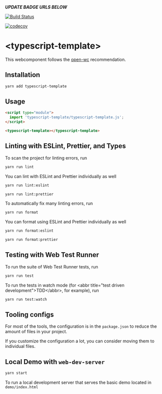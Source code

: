 ***UPDATE BADGE URLS BELOW***

[![Build Status](https://travis-ci.com/internetarchive/iaux-donation-form.svg?branch=master)](https://travis-ci.com/internetarchive/iaux-donation-form)

[![codecov](https://codecov.io/gh/internetarchive/iaux-donation-form/branch/master/graph/badge.svg)](https://codecov.io/gh/internetarchive/iaux-donation-form)

# \<typescript-template>

This webcomponent follows the [open-wc](https://github.com/open-wc/open-wc) recommendation.

## Installation
```bash
yarn add typescript-template
```

## Usage
```html
<script type="module">
  import 'typescript-template/typescript-template.js';
</script>

<typescript-template></typescript-template>
```

## Linting with ESLint, Prettier, and Types
To scan the project for linting errors, run
```bash
yarn run lint
```

You can lint with ESLint and Prettier individually as well
```bash
yarn run lint:eslint
```
```bash
yarn run lint:prettier
```

To automatically fix many linting errors, run
```bash
yarn run format
```

You can format using ESLint and Prettier individually as well
```bash
yarn run format:eslint
```
```bash
yarn run format:prettier
```

## Testing with Web Test Runner
To run the suite of Web Test Runner tests, run
```bash
yarn run test
```

To run the tests in watch mode (for &lt;abbr title=&#34;test driven development&#34;&gt;TDD&lt;/abbr&gt;, for example), run

```bash
yarn run test:watch
```


## Tooling configs

For most of the tools, the configuration is in the `package.json` to reduce the amount of files in your project.

If you customize the configuration a lot, you can consider moving them to individual files.

## Local Demo with `web-dev-server`
```bash
yarn start
```
To run a local development server that serves the basic demo located in `demo/index.html`
